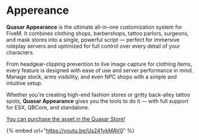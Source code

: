 # Appereance

**Quasar Appearance** is the ultimate all-in-one customization system for FiveM. It combines clothing shops, barbershops, tattoo parlors, surgeons, and mask stores into a single, powerful script — perfect for immersive roleplay servers and optimized for full control over every detail of your characters.

From headgear-clipping prevention to live image capture for clothing items, every feature is designed with ease of use and server performance in mind. Manage stock, arms visibility, and even NPC shops with a simple and intuitive setup.

Whether you're creating high-end fashion stores or gritty back-alley tattoo spots, **Quasar Appearance** gives you the tools to do it — with full support for ESX, QBCore, and standalone.

[You can purchase the asset in the Quasar Store!](https://www.quasar-store.com/scripts/appearance)

{% embed url="https://youtu.be/Us241ykMAV0" %}
